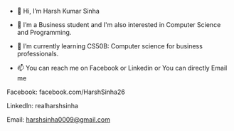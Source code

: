 - 👋 Hi, I’m Harsh Kumar Sinha


- 👀 I’m a Business student and I'm also interested in Computer Science and Programming.


- 🌱 I’m currently learning CS50B: Computer science for business professionals.


- 📫 You can reach me on Facebook or Linkedin or You can directly Email me

Facebook: facebook.com/HarshSinha26

LinkedIn: realharshsinha

Email:  harshsinha0009@gmail.com



